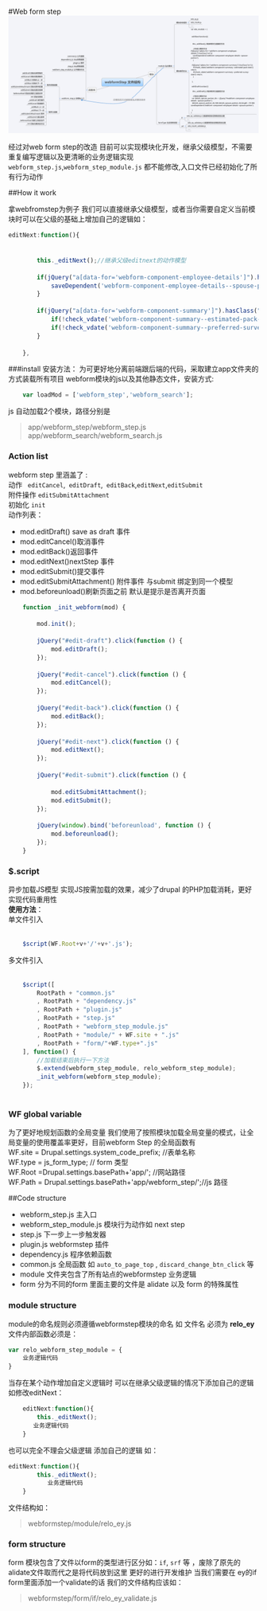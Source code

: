  #Web form step 
[![Web form step](./profile/webform/webformStep.png "print")](./profile/webform/webformStep.png "")

经过对web form step的改造 目前可以实现模块化开发，继承父级模型，不需要重复编写逻辑以及更清晰的业务逻辑实现    `webform_step.js`,`webform_step_module.js` 都不能修改,入口文件已经初始化了所有行为动作

##How it work

拿webfromstep为例子 我们可以直接继承父级模型，或者当你需要自定义当前模块时可以在父级的基础上增加自己的逻辑如：
```javascript
editNext:function(){


        this._editNext();//继承父级editnext的动作模型

        if(jQuery("a[data-for='webform-component-employee-details']").hasClass("on")){
            saveDependent('webform-component-employee-details--spouse-partner');
        }

        if(jQuery("a[data-for='webform-component-summary']").hasClass("on")){
            if(!check_vdate('webform-component-summary--estimated-pack-date')) return;
            if(!check_vdate('webform-component-summary--preferred-survey-date')) return;
        }

    },
```

###install
安装方法： 为可更好地分离前端跟后端的代码，采取建立app文件夹的方式装载所有项目 webform模块的js以及其他静态文件，安装方式:    
```javascript    
    var loadMod = ['webform_step','webform_search'];
```
js 自动加载2个模块，路径分别是

>app/webform_step/webform_step.js    
>app/webform_search/webform_search.js

### Action list
webform step 里涵盖了 :    
动作 ` editCancel`,` editDraft`,` editBack`,` editNext `,`editSubmit `    
附件操作  `editSubmitAttachment`    
初始化 `init`    
动作列表：    
- mod.editDraft() save as draft 事件    
- mod.editCancel()取消事件    
- mod.editBack()返回事件        
- mod.editNext()nextStep 事件    
- mod.editSubmit()提交事件    
- mod.editSubmitAttachment() 附件事件 与submit 绑定到同一个模型    
- mod.beforeunload()刷新页面之前 默认是提示是否离开页面    
 
```javascript
    function _init_webform(mod) {

        mod.init();

        jQuery("#edit-draft").click(function () {
            mod.editDraft();
        });

        jQuery("#edit-cancel").click(function () {
            mod.editCancel();
        });

        jQuery("#edit-back").click(function () {
            mod.editBack();
        });

        jQuery("#edit-next").click(function () {
            mod.editNext();
        });

        jQuery("#edit-submit").click(function () {

            mod.editSubmitAttachment();
            mod.editSubmit();
        });

        jQuery(window).bind('beforeunload', function () {
            mod.beforeunload();
        });
    }

```


### $.script
异步加载JS模型 实现JS按需加载的效果，减少了drupal 的PHP加载消耗，更好实现代码重用性    
**使用方法**：    
单文件引入

```javascript

    $script(WF.Root+v+'/'+v+'.js');
```

多文件引入    

```javascript

    $script([
        RootPath + "common.js"
        , RootPath + "dependency.js"
        , RootPath + "plugin.js"
        , RootPath + "step.js"
        , RootPath + "webform_step_module.js"
        , RootPath + "module/" + WF.site + ".js"
        , RootPath + "form/"+WF.type+".js"
    ], function() {
        //加载结束后执行一下方法
        $.extend(webform_step_module, relo_webform_step_module);
        _init_webform(webform_step_module);
    });
    
```    

### WF global variable
为了更好地规划函数的全局变量 我们使用了按照模块加载全局变量的模式，让全局变量的使用覆盖率更好，目前webform Step 的全局函数有    
    WF.site = Drupal.settings.system_code_prefix; //表单名称    
    WF.type = js_form_type;        // form 类型    
    WF.Root =Drupal.settings.basePath+'app/'; //网站路径   
    WF.Path = Drupal.settings.basePath+'app/webform_step/';//js 路径    

##Code structure

* webform_step.js 主入口  
* webform_step_module.js 模块行为动作如 next step
* step.js 下一步上一步触发器
* plugin.js webformstep 插件
* dependency.js 程序依赖函数
* common.js 全局函数 如 `auto_to_page_top` , `discard_change_btn_click` 等
* module 文件夹包含了所有站点的webformstep 业务逻辑
* form 分为不同的form 里面主要的文件是 alidate 以及 form 的特殊属性

### module structure
module的命名规则必须遵循webformstep模块的命名 如 文件名 必须为 **relo_ey**
文件内部函数必须是：
```javascript
var relo_webform_step_module = {
    业务逻辑代码
}
```
当存在某个动作增加自定义逻辑时 可以在继承父级逻辑的情况下添加自己的逻辑如修改editNext：
```javascript
    editNext:function(){
        this._editNext();
       业务逻辑代码
    }
```
也可以完全不理会父级逻辑 添加自己的逻辑 如：
```javascript    
editNext:function(){
        this._editNext();
           业务逻辑代码
    }
```
文件结构如：
> webformstep/module/relo_ey.js    

### form structure
form 模块包含了文件以form的类型进行区分如：`if`, `srf` 等 ，废除了原先的alidate文件取而代之是将代码放到这里 更好的进行开发维护
当我们需要在 ey的if form里面添加一个validate的话 我们的文件结构应该如：
> webformstep/form/if/relo_ey_validate.js